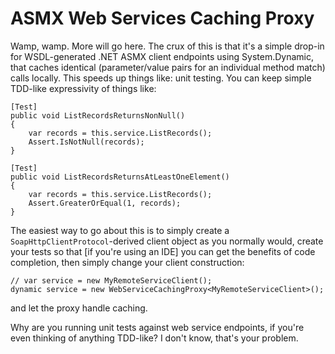 ASMX Web Services Caching Proxy
===============================
 
Wamp, wamp. More will go here. The crux of this is that it's a simple drop-in for WSDL-generated .NET ASMX client endpoints using System.Dynamic, that caches identical (parameter/value pairs for an individual method match) calls locally. This speeds up things like: unit testing. You can keep simple TDD-like expressivity of things like:

    [Test]
    public void ListRecordsReturnsNonNull()
    {
        var records = this.service.ListRecords();
        Assert.IsNotNull(records);	
    }

    [Test]
    public void ListRecordsReturnsAtLeastOneElement()
    {
        var records = this.service.ListRecords();
        Assert.GreaterOrEqual(1, records);	
    }

The easiest way to go about this is to simply create a `SoapHttpClientProtocol`-derived client object as you normally would, create your tests so that [if you're using an IDE] you can get the benefits of code completion, then simply change your client construction:

    // var service = new MyRemoteServiceClient();
    dynamic service = new WebServiceCachingProxy<MyRemoteServiceClient>();

and let the proxy handle caching.

Why are you running unit tests against web service endpoints, if you're even thinking of anything TDD-like? I don't know, that's your problem.
